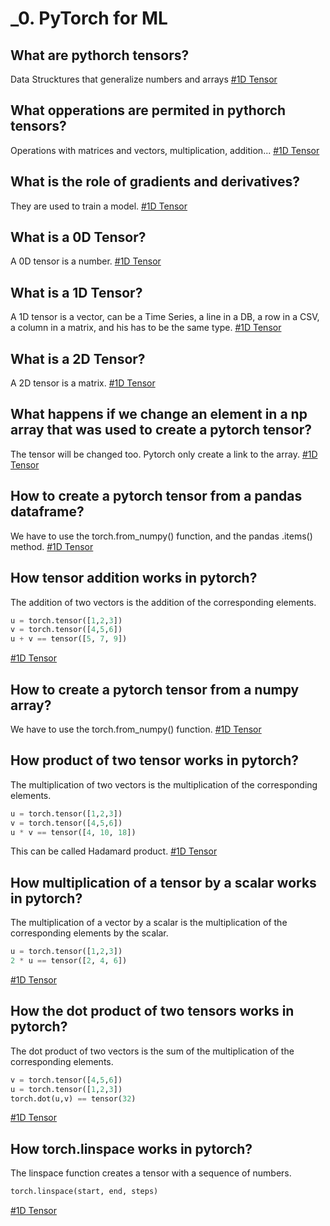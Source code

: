 # _0. PyTorch for ML

## What are pythorch tensors?
Data Strucktures that generalize numbers and arrays
[#1D Tensor]()

## What opperations are permited in pythorch tensors?
Operations with matrices and vectors, multiplication, addition...
[#1D Tensor]()

## What is the role of gradients and derivatives?
They are used to train a model.
[#1D Tensor]()

## What is a 0D Tensor?
A 0D tensor is a number.
[#1D Tensor]()

## What is a 1D Tensor?
A 1D tensor is a vector, can be a Time Series, a line in a DB, a row in a CSV, a column in a matrix, and his has to be the same type.
[#1D Tensor]()

## What is a 2D Tensor?
A 2D tensor is a matrix.
[#1D Tensor]()
 
## What happens if we change an element in a np array that was used to create a pytorch tensor?
The tensor will be changed too. Pytorch only create a link to the array.
[#1D Tensor]()

## How to create a pytorch tensor from a pandas dataframe?
We have to use the torch.from_numpy() function, and the pandas .items() method.
[#1D Tensor]()

## How tensor addition works in pytorch?
The addition of two vectors is the addition of the corresponding elements.
```python
u = torch.tensor([1,2,3])
v = torch.tensor([4,5,6])
u + v == tensor([5, 7, 9])
```
[#1D Tensor]()

## How to create a pytorch tensor from a numpy array?
We have to use the torch.from_numpy() function.
[#1D Tensor]()

## How product of two tensor works in pytorch?
The multiplication of two vectors is the multiplication of the corresponding elements.
```python
u = torch.tensor([1,2,3])
v = torch.tensor([4,5,6])
u * v == tensor([4, 10, 18])
```
This can be called Hadamard product.
[#1D Tensor]()

## How multiplication of a tensor by a scalar works in pytorch?
The multiplication of a vector by a scalar is the multiplication of the corresponding elements by the scalar.
```python
u = torch.tensor([1,2,3])
2 * u == tensor([2, 4, 6])
```
[#1D Tensor]()

## How the dot product of two tensors works in pytorch?
The dot product of two vectors is the sum of the multiplication of the corresponding elements.
```python
v = torch.tensor([4,5,6])
u = torch.tensor([1,2,3])
torch.dot(u,v) == tensor(32)
```
[#1D Tensor]()

## How torch.linspace works in pytorch?
The linspace function creates a tensor with a sequence of numbers.
```python
torch.linspace(start, end, steps)
```
[#1D Tensor]()
